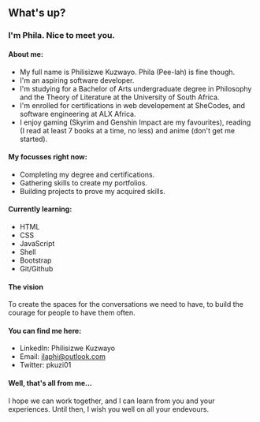 
##  What's up? 

### I'm Phila. Nice to meet you.

#### About me:
* My full name is Philisizwe Kuzwayo. Phila (Pee-lah) is fine though.
* I'm an aspiring software developer.
* I'm studying for a Bachelor of Arts undergraduate degree in Philosophy and the Theory of Literature at the University of South Africa.
* I'm enrolled for certifications in web developement at SheCodes, and software engineering at ALX Africa.
* I enjoy gaming (Skyrim and Genshin Impact are my favourites), reading (I read at least 7 books at a time, no less) and anime (don't get me started).

#### My focusses right now:
* Completing my degree and certifications.
* Gathering skills to create my portfolios.
* Building projects to prove my acquired skills.

#### Currently learning:
* HTML
* CSS
* JavaScript
* Shell
* Bootstrap
* Git/Github

#### The vision
To create the spaces for the conversations we need to have, to build the courage for people to have them often.

#### You can find me here:
* LinkedIn: Philisizwe Kuzwayo
* Email: ilaphi@outlook.com
* Twitter: pkuzi01

#### Well, that's all from me...
I hope we can work together, and I can learn from you and your experiences.
Until then, I wish you well on all your endevours.
